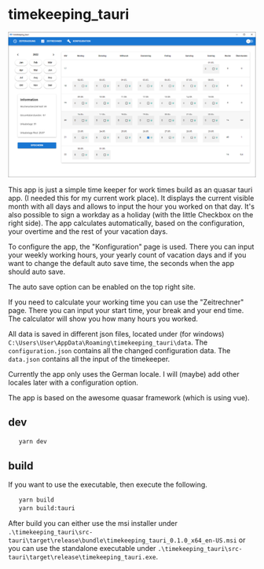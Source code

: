 # timekeeping_tauri

![](./doc/screen.png)

This app is just a simple time keeper for work times build as an quasar tauri app. (I needed this for my current work place). It displays the current visible month with all days and allows to input the hour you worked on that day. It's also possible to sign a workday as a holiday (with the little Checkbox on the right side). The app calculates automatically, based on the configuration, your overtime and the rest of your vacation days.

To configure the app, the "Konfiguration" page is used. There you can input your weekly working hours, your yearly count of vacation days and if you want to change the default auto save time, the seconds when the app should auto save.

The auto save option can be enabled on the top right site.

If you need to calculate your working time you can use the "Zeitrechner" page. There you can input your start time, your break and your end time. The calculator will show you how many hours you worked.

All data is saved in different json files, located under (for windows) `C:\Users\User\AppData\Roaming\timekeeping_tauri\data`.
The `configuration.json` contains all the changed configuration data. The `data.json` contains all the input of the timekeeper.

Currently the app only uses the German locale. I will (maybe) add other locales later with a configuration option.

The app is based on the awesome quasar framework (which is using vue).

## dev

```bash
   yarn dev
```

## build

If you want to use the executable, then execute the following.

```bash
   yarn build
   yarn build:tauri
```

After build you can either use the msi installer under `.\timekeeping_tauri\src-tauri\target\release\bundle\timekeeping_tauri_0.1.0_x64_en-US.msi` or you can use the standalone executable under `.\timekeeping_tauri\src-tauri\target\release\timekeeping_tauri.exe`.
